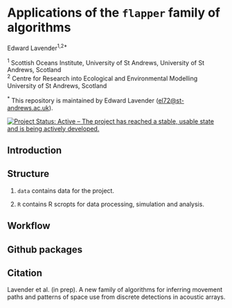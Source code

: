 Applications of the `flapper` family of algorithms
================
Edward Lavender<sup>1,2\*</sup>

<!-- README.md is generated from README.Rmd. Please edit that file -->

<sup>1</sup> Scottish Oceans Institute, University of St Andrews,
University of St Andrews, Scotland  
<sup>2</sup> Centre for Research into Ecological and Environmental
Modelling University of St Andrews, Scotland

<sup>\*</sup> This repository is maintained by Edward Lavender
(<el72@st-andrews.ac.uk>).

[![Project Status: Active – The project has reached a stable, usable
state and is being actively
developed.](https://www.repostatus.org/badges/latest/active.svg)](https://www.repostatus.org/#active)

## Introduction

## Structure

1.  `data` contains data for the project.

2.  `R` contains R scropts for data processing, simulation and analysis.

## Workflow

## Github packages

## Citation

Lavender et al. (in prep). A new family of algorithms for inferring
movement paths and patterns of space use from discrete detections in
acoustic arrays.
